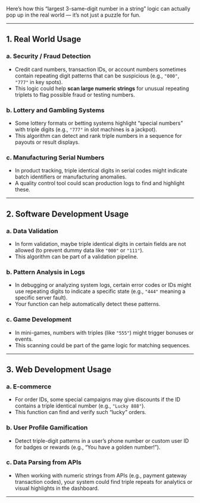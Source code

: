 Here’s how this “largest 3-same-digit number in a string” logic can actually pop up in the real world — it’s not just a puzzle for fun.

---

## **1. Real World Usage**

### **a. Security / Fraud Detection**

* Credit card numbers, transaction IDs, or account numbers sometimes contain repeating digit patterns that can be suspicious (e.g., `"000"`, `"777"` in key spots).
* This logic could help **scan large numeric strings** for unusual repeating triplets to flag possible fraud or testing numbers.

### **b. Lottery and Gambling Systems**

* Some lottery formats or betting systems highlight “special numbers” with triple digits (e.g., `"777"` in slot machines is a jackpot).
* This algorithm can detect and rank triple numbers in a sequence for payouts or result displays.

### **c. Manufacturing Serial Numbers**

* In product tracking, triple identical digits in serial codes might indicate batch identifiers or manufacturing anomalies.
* A quality control tool could scan production logs to find and highlight these.

---

## **2. Software Development Usage**

### **a. Data Validation**

* In form validation, maybe triple identical digits in certain fields are not allowed (to prevent dummy data like `"000"` or `"111"`).
* This algorithm can be part of a validation pipeline.

### **b. Pattern Analysis in Logs**

* In debugging or analyzing system logs, certain error codes or IDs might use repeating digits to indicate a specific state (e.g., `"444"` meaning a specific server fault).
* Your function can help automatically detect these patterns.

### **c. Game Development**

* In mini-games, numbers with triples (like `"555"`) might trigger bonuses or events.
* This scanning could be part of the game logic for matching sequences.

---

## **3. Web Development Usage**

### **a. E-commerce**

* For order IDs, some special campaigns may give discounts if the ID contains a triple identical number (e.g., `"Lucky 888"`).
* This function can find and verify such “lucky” orders.

### **b. User Profile Gamification**

* Detect triple-digit patterns in a user’s phone number or custom user ID for badges or rewards (e.g., “You have a golden number!”).

### **c. Data Parsing from APIs**

* When working with numeric strings from APIs (e.g., payment gateway transaction codes), your system could find triple repeats for analytics or visual highlights in the dashboard.

---
